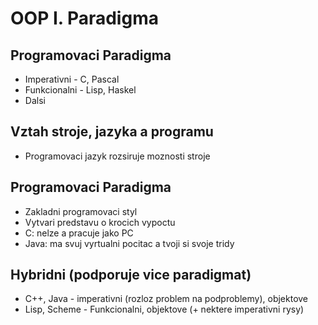 # OOP I. Paradigma

## Programovaci Paradigma
- Imperativni - C, Pascal
- Funkcionalni - Lisp, Haskel
- Dalsi

## Vztah stroje, jazyka a programu
- Programovaci jazyk rozsiruje moznosti stroje

## Programovaci Paradigma
- Zakladni programovaci styl
- Vytvari predstavu o krocich vypoctu
- C: nelze a pracuje jako PC
- Java: ma svuj vyrtualni pocitac a tvoji si svoje tridy

## Hybridni (podporuje vice paradigmat)
- C++, Java - imperativni (rozloz problem na podproblemy), objektove
- Lisp, Scheme - Funkcionalni, objektove (+ nektere imperativni rysy)


